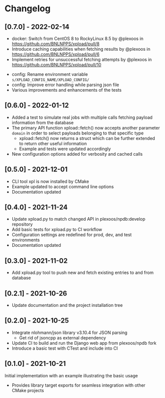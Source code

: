 # Changelog

## [0.7.0] - 2022-02-14

* docker: Switch from CentOS 8 to RockyLinux 8.5 by @plexoos in https://github.com/BNLNPPS/xpload/pull/8
* Introduce caching capabilities when fetching results by @plexoos in https://github.com/BNLNPPS/xpload/pull/6
* Implement retries for unsuccessful fetching attempts by @plexoos in https://github.com/BNLNPPS/xpload/pull/10

- config: Rename environment variable `s/XPLOAD_CONFIG_NAME/XPLOAD_CONFIG/`
- config: Improve error handling while parsing json file
- Various improvements and enhancements of the tests


## [0.6.0] - 2022-01-12

- Added a test to simulate real jobs with multiple calls fetching payload
  information from the database
- The primary API function xpload::fetch() now accepts another parameter
  `domain` in order to select payloads belonging to that specific type
  - xpload::fetch() now returns a struct which can be further extended to return
    other useful information
  - Example and tests were updated accordingly
- New configuration options added for verbosity and cached calls


## [0.5.0] - 2021-12-01

- CLI tool xpl is now installed by CMake
- Example updated to accept command line options
- Documentation updated


## [0.4.0] - 2021-11-24

- Update xpload.py to match changed API in plexoos/npdb:develop repository
- Add basic tests for xpload.py to CI workflow
- Configuration settings are redefined for prod, dev, and test environments
- Documentation updated


## [0.3.0] - 2021-11-02

- Add xpload.py tool to push new and fetch existing entries to and from database


## [0.2.1] - 2021-10-26

- Update documentation and the project installation tree


## [0.2.0] - 2021-10-25

- Integrate nlohmann/json library v3.10.4 for JSON parsing
  - Get rid of jsoncpp as external dependency
- Update CI to build and run the Django web app from plexoos/npdb fork
- Introduce a basic test with CTest and include into CI


## [0.1.0] - 2021-10-21

Initial implementation with an example illustrating the basic usage

- Provides library target exports for seamless integration with other CMake
  projects
